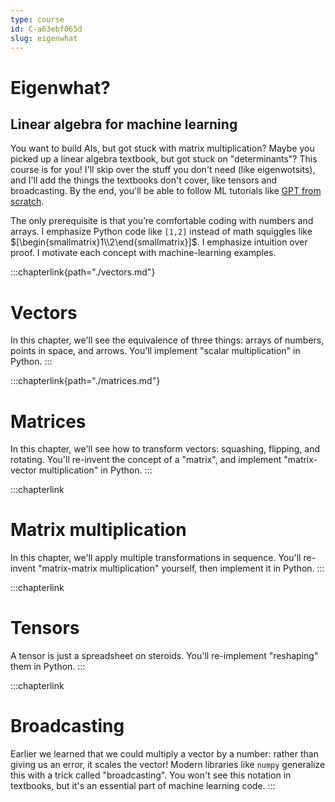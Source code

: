 ```yaml
---
type: course
id: C-a63ebf065d
slug: eigenwhat
---
```


# Eigenwhat?

## Linear algebra for machine learning

You want to build AIs,
but got stuck with matrix multiplication?
Maybe you picked up a linear algebra textbook, but got stuck on "determinants"?
This course is for you!
I'll skip over the stuff you don't need (like eigenwotsits),
and I'll add the things the textbooks don't cover, like tensors and broadcasting.
By the end, you'll be able to follow ML tutorials like [GPT from scratch](https://www.youtube.com/watch?v=kCc8FmEb1nY).

The only prerequisite is that you’re comfortable coding with numbers and arrays.
I emphasize Python code like `[1,2]` instead of math squiggles like $[\begin{smallmatrix}1\\2\end{smallmatrix}]$.
I emphasize intuition over proof.
I motivate each concept with machine-learning examples.

:::chapterlink{path="./vectors.md"}
# Vectors

In this chapter, we'll see the equivalence of three things:
arrays of numbers, points in space, and arrows.
You'll implement "scalar multiplication" in Python.
:::

:::chapterlink{path="./matrices.md"}
# Matrices

In this chapter, we'll see how to transform vectors:
squashing, flipping, and rotating.
You'll re-invent the concept of a "matrix",
and implement "matrix-vector multiplication" in Python.
:::

:::chapterlink
# Matrix multiplication

In this chapter, we'll apply multiple transformations in sequence.
You'll re-invent "matrix-matrix multiplication" yourself,
then implement it in Python.
:::

:::chapterlink
# Tensors

A tensor is just a spreadsheet on steroids.
You'll re-implement "reshaping" them in Python.
:::

:::chapterlink
# Broadcasting

Earlier we learned that we could multiply a vector by a number:
rather than giving us an error, it scales the vector!
Modern libraries like `numpy` generalize this with a trick called "broadcasting".
You won't see this notation in textbooks, but it's an essential part of machine learning code.
:::
